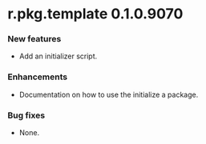 # r.pkg.template 0.1.0.9070
### New features
* Add an initializer script.
### Enhancements
* Documentation on how to use the initialize a package.
### Bug fixes
* None.
